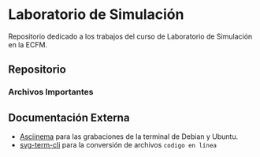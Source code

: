 # Laboratorio de Simulación

Repositorio dedicado a los trabajos del curso de Laboratorio de Simulación
en la ECFM.

## Repositorio
### Archivos Importantes


## Documentación Externa
  - [Asciinema](https://github.com/asciinema/asciinema) para las grabaciones de la terminal de Debian y Ubuntu.
  - [svg-term-cli](https://github.com/marionebl/svg-term-cli) para la conversión de archivos  <code>codigo en línea</code>
